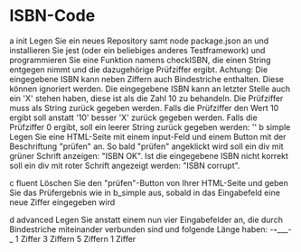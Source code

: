 # ISBN-Code
a init
Legen Sie ein neues Repository samt node package.json an und installieren Sie jest (oder ein beliebiges anderes Testframework) und programmieren Sie eine Funktion namens checkISBN, die einen String entgegen nimmt und die dazugehörige Prüfziffer ergibt.
Achtung:
Die eingegebene ISBN kann neben Ziffern auch Bindestriche enthalten. Diese können ignoriert werden.
Die eingegebene ISBN kann an letzter Stelle auch ein 'X' stehen haben, diese ist als die Zahl 10 zu behandeln.
Die Prüfziffer muss als String zurück gegeben werden. Falls die Prüfziffer den Wert 10 ergibt soll anstatt '10' besser 'X' zurück gegeben werden.
Falls die Prüfziffer 0 ergibt, soll ein leerer String zurück gegeben werden: ''
b simple
Legen Sie eine HTML-Seite mit einem input-Feld und einem Button mit der Beschriftung "prüfen" an. So bald "prüfen" angeklickt wird soll ein div mit grüner Schrift anzeigen: "ISBN OK". Ist die eingegebene ISBN nicht korrekt soll ein div mit roter Schrift angezeigt werden: "ISBN corrupt".

c fluent
Löschen Sie den "prüfen"-Button von Ihrer HTML-Seite und geben Sie das Prüfergebnis wie in b_simple aus, sobald in das Eingabefeld eine neue Ziffer eingegeben wird

d advanced
Legen Sie anstatt einem nun vier Eingabefelder an, die durch Bindestriche miteinander verbunden sind und folgende Länge haben:
_-___-_____-_
1 Ziffer
3 Ziffern
5 Ziffern
1 Ziffer
